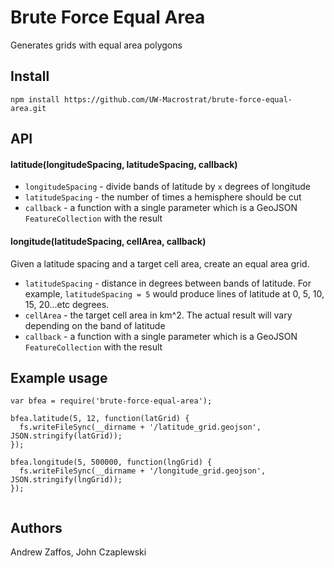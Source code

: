 # Brute Force Equal Area
Generates grids with equal area polygons

## Install

````
npm install https://github.com/UW-Macrostrat/brute-force-equal-area.git
````

## API

#### latitude(longitudeSpacing, latitudeSpacing, callback)

+ `longitudeSpacing` - divide bands of latitude by `x` degrees of longitude
+ `latitudeSpacing` - the number of times a hemisphere should be cut
+ `callback` - a function with a single parameter which is a GeoJSON `FeatureCollection` with the result

#### longitude(latitudeSpacing, cellArea, callback)

Given a latitude spacing and a target cell area, create an equal area grid.

+ `latitudeSpacing` - distance in degrees between bands of latitude. For example, `latitudeSpacing = 5` would produce
lines of latitude at 0, 5, 10, 15, 20...etc degrees.
+ `cellArea` - the target cell area in km^2. The actual result will vary depending on the band of latitude
+ `callback` - a function with a single parameter which is a GeoJSON `FeatureCollection` with the result


## Example usage

````
var bfea = require('brute-force-equal-area');

bfea.latitude(5, 12, function(latGrid) {
  fs.writeFileSync(__dirname + '/latitude_grid.geojson', JSON.stringify(latGrid));
});

bfea.longitude(5, 500000, function(lngGrid) {
  fs.writeFileSync(__dirname + '/longitude_grid.geojson', JSON.stringify(lngGrid));
});


````


## Authors
Andrew Zaffos, John Czaplewski
